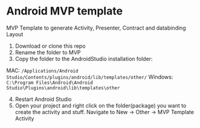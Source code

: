 # Android MVP template
MVP Template to generate Activity, Presenter, Contract and databinding Layout

1. Download or clone this repo
2. Rename the folder to MVP
3. Copy the folder to the AndroidStudio installation folder:

MAC: `/Applications/Android Studio/Contents/plugins/android/lib/templates/other/`
Windows: `C:\Program Files\Android\Android Studio\Plugins\android\lib\templates\other`

4. Restart Android Studio
5. Open your project and right click on the folder(package) you want to create the activity and stuff. Navigate to New -> Other -> MVP Template Activity
